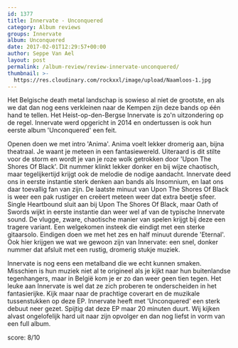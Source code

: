 ```yaml
---
id: 1377
title: Innervate - Unconquered
category: Album reviews
groups: Innervate
album: Unconquered
date: 2017-02-01T12:29:57+00:00
author: Seppe Van Ael
layout: post
permalink: /album-review/review-innervate-unconquered/
thumbnail: >-
  https://res.cloudinary.com/rockxxl/image/upload/Naamloos-1.jpg
---
```

Het Belgische death metal landschap is sowieso al niet de grootste, en als we dat dan nog eens verkleinen naar de Kempen zijn deze bands op één hand te tellen. Het Heist-op-den-Bergse Innervate is zo'n uitzondering op de regel. Innervate werd opgericht in 2014 en ondertussen is ook hun eerste album 'Unconquered' een feit.

Openen doen we met intro 'Anima'. Anima voelt lekker dromerig aan, bijna theatraal. Je waant je meteen in een fantasiewereld. Uiteraard is dit stilte voor de storm en wordt je van je roze wolk getrokken door 'Upon The Shores Of Black'. Dit nummer klinkt lekker donker en bij wijze chaotisch, maar tegelijkertijd krijgt ook de melodie de nodige aandacht. Innervate deed ons in eerste instantie sterk denken aan bands als Insomnium, en laat ons daar toevallig fan van zijn. De laatste minuut van Upon The Shores Of Black is weer een pak rustiger en creëert meteen weer dat extra beetje sfeer. Single Heartbound sluit aan bij Upon The Shores Of Black, maar Oath of Swords wijkt in eerste instantie dan weer wel af van de typische Innervate sound. De vlugge, zware, chaotische manier van spelen krijgt bij deze een tragere variant. Een welgekomen insteek die eindigt met een sterke gitaarsolo. Eindigen doen we met het zes en half minuut durende 'Eternal'. Ook hier krijgen we wat we gewoon zijn van Innervate: een snel, donker nummer dat afsluit met een rustig, dromerig stukje muziek.

Innervate is nog eens een metalband die we echt kunnen smaken. Misschien is hun muziek niet al te origineel als je kijkt naar hun buitenlandse tegenhangers, maar in België kom je er zo dan weer geen tien tegen. Het leuke aan Innervate is wel dat ze zich proberen te onderscheiden in het fantasierijke. Kijk maar naar de prachtige coverart en de muzikale tussenstukken op deze EP. Innervate heeft met 'Unconquered' een sterk debuut neer gezet. Spijtig dat deze EP maar 20 minuten duurt. Wij kijken alvast ongelofelijk hard uit naar zijn opvolger en dan nog liefst in vorm van een full album.

score: 8/10
